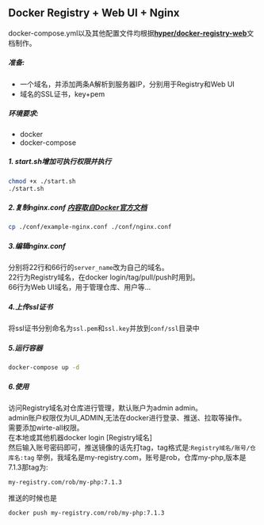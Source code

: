 ## Docker Registry + Web UI + Nginx   

docker-compose.yml以及其他配置文件均根据[**hyper/docker-registry-web**](https://hub.docker.com/r/hyper/docker-registry-web)文档制作。

##### 准备:  
*  一个域名，并添加两条A解析到服务器IP，分别用于Registry和Web UI
*  域名的SSL证书，key+pem
  
##### 环境要求:  
*  docker
*  docker-compose

##### 1. start.sh增加可执行权限并执行  
```bash
chmod +x ./start.sh
./start.sh
```
##### 2.复制nginx.conf  [**内容取自Docker官方文档**](https://docs.docker.com/registry/recipes/nginx/) 
```bash
cp ./conf/example-nginx.conf ./conf/nginx.conf
```

##### 3.编辑nginx.conf  

分别将22行和66行的`server_name`改为自己的域名。  
22行为Registry域名，在docker login/tag/pull/push时用到。  
66行为Web UI域名，用于管理仓库、用户等...

##### 4.上传ssl证书  
将ssl证书分别命名为`ssl.pem`和`ssl.key`并放到`conf/ssl`目录中  

##### 5.运行容器  
```bash
docker-compose up -d
```

##### 6.使用  
访问Registry域名对仓库进行管理，默认账户为admin admin。  
admin账户权限仅为UI_ADMIN,无法在docker进行登录、推送、拉取等操作。  
需要添加wirte-all权限。  
在本地或其他机器docker login [Registry域名]  
然后输入账号密码即可，推送镜像的话先打tag，tag格式是:`Registry域名/账号/仓库名:tag`
举例，我域名是my-registry.com，账号是rob，仓库my-php,版本是7.1.3那tag为:  
```
my-registry.com/rob/my-php:7.1.3
```  
推送的时候也是  
```bash
docker push my-registry.com/rob/my-php:7.1.3
```
